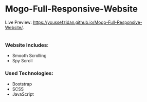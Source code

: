 # Mogo-Full-Responsive-Website
Live Preview: https://youssefzidan.github.io/Mogo-Full-Responsive-Website/. <br><br>

<h3>Website Includes:</h3>
<ul>
  <li>Smooth Scrolling</li>
  <li>Spy Scroll</li>
</ul>

<h3>Used Technologies:</h3>
<ul>
  <li>Bootstrap</li>
  <li>SCSS</li>
  <li>JavaScript</li>
  
</ul>

